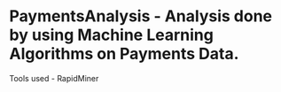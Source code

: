 # PaymentsAnalysis - Analysis done by using Machine Learning Algorithms on Payments Data.
Tools used - RapidMiner
